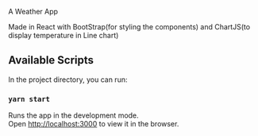 A Weather App

Made in React with BootStrap(for styling the components) and ChartJS(to display temperature in Line chart)

## Available Scripts

In the project directory, you can run:

### `yarn start`

Runs the app in the development mode.<br />
Open [http://localhost:3000](http://localhost:3000) to view it in the browser.
